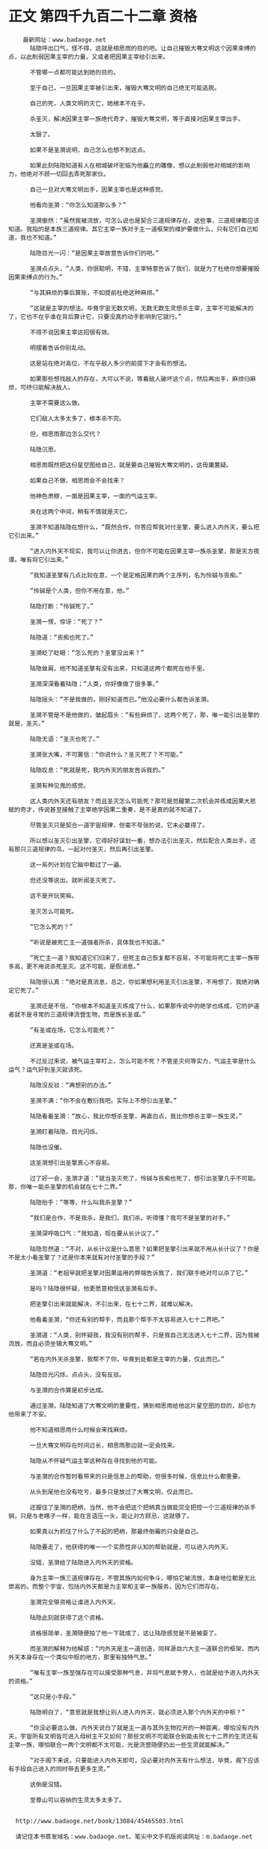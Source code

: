 # 正文 第四千九百二十二章 资格
        最新网址：www.badaoge.net
          陆隐呼出口气，怪不得，这就是相思雨的目的吧。让自己摧毁大骞文明这个因果束缚的点，以此削弱因果主宰的力量，又或者把因果主宰给引出来。
      
          不管哪一点都可能达到她的目的。
      
          至于自己，一旦因果主宰被引出来，摧毁大骞文明的自己绝无可能逃脱。
      
          自己的死，人类文明的灭亡，她根本不在乎。
      
          杀圣灭，解决因果主宰一族绝代奇才，摧毁大骞文明，等于直接对因果主宰出手。
      
          太狠了。
      
          如果不是圣漪说明，自己怎么也想不到这点。
      
          如果此刻陆隐知道有人在相城破坏驼临为他矗立的雕像，想以此削弱他对相城的影响力，他绝对不顾一切回去弄死那家伙。
      
          自己一旦对大骞文明出手，因果主宰也是这种感觉。
      
          他看向圣漪：“你怎么知道那么多？”
      
          圣漪傲然：“虽然我被流放，可怎么说也是契合三道规律存在，这些事，三道规律都应该知道。我指的是本族三道规律。其它主宰一族对于主一道框架的维护要做什么，只有它们自己知道，我也不知道。”
      
          陆隐目光一闪：“是因果主宰故意告诉你们的吧。”
      
          圣漪点点头，“人类，你很聪明，不错，主宰特意告诉了我们，就是为了杜绝你想要摧毁因果束缚点的行为。”
      
          “与其麻烦的事后算账，不如提前杜绝这种麻烦。”
      
          “这就是主宰的想法。毕竟宇宙无数文明，无数无数生灵想杀主宰，主宰不可能解决的了，它也不在乎谁在背后算计它，只要没真的动手影响到它就行。”
      
          不得不说因果主宰这招很有效。
      
          明摆着告诉你别乱动。
      
          这是站在绝对高位，不在乎敌人多少的前提下才会有的想法。
      
          如果那些想找敌人的存在，大可以不说，等着敌人破坏这个点，然后再出手，麻烦归麻烦，可终归能解决敌人。
      
          主宰不需要这么做。
      
          它们敌人太多太多了，根本杀不完。
      
          但，相思雨那边怎么交代？
      
          陆隐沉思。
      
          相思雨既然把这份星空图给自己，就是要自己摧毁大骞文明的，这毋庸置疑。
      
          如果自己不做，相思雨会不会找来？
      
          他神色肃穆，一面是因果主宰，一面的气运主宰。
      
          夹在这两个中间，稍有不慎就是灭亡。
      
          圣漪不知道陆隐在想什么，“既然合作，你答应帮我对付圣擎，要么进入内外天，要么把它引出来。”
      
          “进入内外天不现实，我可以让你进去，但你不可能在因果主宰一族杀圣擎，那是天方夜谭。唯有将它引出来。”
      
          “我知道圣擎有几点比较在意，一个是定格因果的两个主序列，名为怜铖与丧痴。”
      
          “怜铖是个人类，但你不用在意，他。”
      
          陆隐打断：“怜铖死了。”
      
          圣漪一愣，惊讶：“死了？”
      
          陆隐道：“丧痴也死了。”
      
          圣漪眨了眨眼：“怎么死的？圣擎没出来？”
      
          陆隐耸肩，他不知道圣擎有没有出来，只知道这两个都死在他手里。
      
          圣漪深深看着陆隐；“人类，你好像做了很多事。”
      
          陆隐摇头：“不是我做的，刚好知道而已。”他没必要什么都告诉圣漪。
      
          圣漪不管是不是他做的，皱起眉头：“有些麻烦了，这两个死了，那，唯一能引出圣擎的就是，圣灭。”
      
          陆隐无语：“圣灭也死了。”
      
          圣漪张大嘴，不可置信：“你说什么？圣灭死了？不可能。”
      
          陆隐叹息：“死就是死，我内外天的朋友告诉我的。”
      
          圣漪有种见鬼的感觉。
      
          这人类内外天还有朋友？而且圣灭怎么可能死？那可是觉醒第二次机会并练成因果大悲赋的奇才，传说甚至接触了主宰绝学因果二重奏，是不是真的就不知道了。
      
          尽管圣灭只是契合一道宇宙规律，但毫不夸张的说，它未必赢得了。
      
          所以想以圣灭引出圣擎，它得好好谋划一番，想办法引出圣灭，然后配合人类出手，还有那只三道规律的鸟，一起对付圣灭，然后再引出圣擎。
      
          这一系列计划在它脑中都过了一遍。
      
          但还没等说出，就听闻圣灭死了。
      
          这不是开玩笑嘛。
      
          圣灭怎么可能死。
      
          “它怎么死的？”
      
          “听说是被死亡主一道强者所杀，具体我也不知道。”
      
          “死亡主一道？我知道它们归来了，但死主自己恢复都不容易，不可能将死亡主宰一族带多高，更不用说杀死圣灭。这不可能，是假消息。”
      
          陆隐很认真：“绝对是真消息，总之，你如果想利用圣灭引出圣擎，不用想了，我绝对确定它死了。”
      
          圣漪还是不信，“你根本不知道圣灭练成了什么，如果那传说中的绝学也练成，它的护道者就不是寻常的三道规律流营生物，而是族长圣或。”
      
          “有圣或在场，它怎么可能死？”
      
          还真是圣或在场。
      
          不过反过来说，被气运主宰盯上，怎么可能不死？不管圣灭何等实力，气运主宰是什么运气？运气好到圣灭就该死。
      
          陆隐没反驳：“再想别的办法。”
      
          圣漪不满：“你不会在敷衍我吧。实际上不想引出圣擎。”
      
          陆隐看着圣漪：“放心，我比你想杀圣擎，再直白点，我比你想杀主宰一族生灵。”
      
          圣漪盯着陆隐，目光闪烁。
      
          陆隐也没催。
      
          这圣漪想引出圣擎真心不容易。
      
          过了好一会，圣漪才道：“就当圣灭死了，怜铖与丧痴也死了，想引出圣擎几乎不可能。那，你唯一能杀圣擎的机会就在七十二界。”
      
          陆隐抬手：“等等，什么叫我杀圣擎？”
      
          “我们是合作，不是我杀，是我们，我们杀。听得懂？我可不是圣擎的对手。”
      
          圣漪深呼吸口气：“我知道，现在要从长计议了。”
      
          陆隐忽然道：“不对，从长计议是什么意思？如果把圣擎引出来就不用从长计议了？你是不是太小看圣擎了？还是你本来就有对付圣擎的手段？”
      
          圣漪道：“老祖早就把圣擎对因果运用的弊端告诉我了，我们联手绝对可以杀了它。”
      
          是吗？陆隐很怀疑，他更愿意相信这圣漪有后手。
      
          把圣擎引出来就能解决，不引出来，在七十二界，就难以解决。
      
          他看着圣漪，“你还有别的帮手，而且那个帮手不太容易进入七十二界吧。”
      
          圣漪道：“人类，别怀疑我，我没有别的帮手，只是我自己无法进入七十二界，因为我被流放，而且必须坐镇大骞文明。”
      
          “若在内外天杀圣擎，我帮不了你，毕竟到处都是主宰的力量，仅此而已。”
      
          陆隐目光闪烁，点点头，没有反驳。
      
          与圣漪的合作算是初步达成。
      
          通过圣漪，陆隐知道了大骞文明的重要性，猜到相思雨给他这片星空图的目的，却也为他带来了不安。
      
          他不知道相思雨什么时候会来找麻烦。
      
          一旦大骞文明存在时间过长，相思雨那边就一定会找来。
      
          陆隐从不怀疑气运主宰这种存在寻找到他的可能。
      
          与圣漪的合作暂时看带来的只是信息上的帮助，但很多时候，信息比什么都重要。
      
          从头到尾他也没有吃亏，最多只是放过了大骞文明，仅此而已。
      
          还握住了圣漪的把柄，当然，他不会把这个把柄真当做能完全把控一个三道规律的杀手锏，只是与老瞎子一样，能在言语压一头，能让对方顾忌，这就够了。
      
          如果真以为抓住了什么了不起的把柄，那最终倒霉的只会是自己。
      
          陆隐要走了，他获得的唯一一个实质性非认知的帮助就是，可以进入内外天。
      
          没错，圣漪给了陆隐进入内外天的资格。
      
          身为主宰一族三道规律存在，不管其族内如何争斗，哪怕它被流放，本身地位都是无比崇高的。而整个宇宙，包括内外天都是为主宰和主宰一族服务，因为它们而存在。
      
          圣漪完全够资格让谁进入内外天。
      
          陆隐此刻就获得了这个资格。
      
          资格很简单，圣漪随便拍了他一下就成了，这让陆隐感觉是不是被耍了。
      
          而圣漪的解释为他解惑：“内外天是主一道创造，同样源自六大主一道联合的框架，而内外天本身存在一个类似中枢的地方，那里有独特气息。”
      
          “唯有主宰一族至强存在可以接受那种气息，并将气息赋予旁人，也就是给予进入内外天的资格。”
      
          “这只是小手段。”
      
          陆隐明白了，“意思就是我想让别人进入内外天，就必须进入那个内外天的中枢？”
      
          “你没必要这么做，内外天说白了就是主一道与其外生物拉开的一种距离，哪怕没有内外天，宇宙所有文明皆可进入母树主干又如何？那些文明不可能联合到能击败七十二界的生灵还有主宰一族，哪怕联合一两个文明都不太可能，光是流营随便扔出一些生灵就能解决。”
      
          “对于阁下来说，只要能进入内外天即可，没必要对内外天有什么想法，毕竟，阁下应该有手段自己进入的同时带去更多生灵。”
      
          这倒是没错。
      
          至尊山可以容纳的生灵太多太多了。
      
      
      http://www.badaoge.net/book/13084/45465503.html
      
      请记住本书首发域名：www.badaoge.net。笔尖中文手机版阅读网址：m.badaoge.net